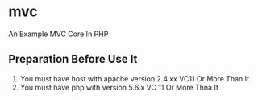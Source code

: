 # mvc
An Example MVC Core In PHP
## Preparation Before Use It
1. You must have host with apache version 2.4.xx VC11 Or More Than It
2. You must have php with version 5.6.x VC 11 Or More Thna It

